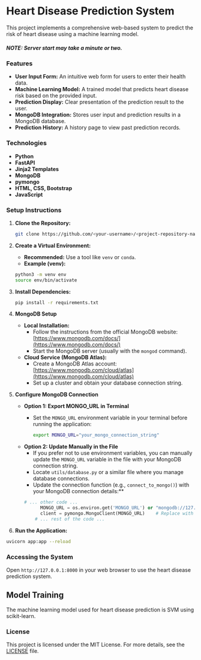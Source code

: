 # Heart Disease Prediction System

This project implements a comprehensive web-based system to predict the risk of heart disease using a machine learning model. 

##### NOTE: Server start may take a minute or two.

### Features

* **User Input Form:**  An intuitive web form for users to enter their health data.  
* **Machine Learning Model:**  A trained model that predicts heart disease risk based on the provided input. 
* **Prediction Display:**  Clear presentation of the prediction result to the user.
* **MongoDB Integration:**  Stores user input and prediction results in a MongoDB database.
* **Prediction History:**  A history page to view past prediction records.

### Technologies

* **Python**
* **FastAPI**
* **Jinja2 Templates**
* **MongoDB**
* **pymongo**
* **HTML, CSS, Bootstrap**
* **JavaScript**

### Setup Instructions

1. **Clone the Repository:**
   ```bash
   git clone https://github.com/<your-username>/<project-repository-name>
   ```

2. **Create a Virtual Environment:**
    *  **Recommended:** Use a tool like `venv` or `conda`.
    *  **Example (venv):** 
      ```bash
      python3 -m venv env
      source env/bin/activate 
      ```

3. **Install Dependencies:**
   ```bash
   pip install -r requirements.txt
   ```

4. **MongoDB Setup**
   * **Local Installation:**
      *   Follow the instructions from the official MongoDB website: [https://www.mongodb.com/docs/](https://www.mongodb.com/docs/)
      *   Start the MongoDB server (usually with the `mongod` command).
   * **Cloud Service (MongoDB Atlas):** 
      *   Create a MongoDB Atlas account: [https://www.mongodb.com/cloud/atlas](https://www.mongodb.com/cloud/atlas)
      *   Set up a cluster and obtain your database connection string.

5. **Configure MongoDB Connection**
    * **Option 1: Export MONGO_URL in Terminal**
      *   Set the `MONGO_URL` environment variable in your terminal before running the application:

          ```bash
          export MONGO_URL="your_mongo_connection_string"
          ```
   * **Option 2: Update Manually in the File**
      *   If you prefer not to use environment variables, you can manually update the `MONGO_URL` variable in the file with your MongoDB connection string.
      *   Locate `utils/database.py` or a similar file where you manage database connections.
      *   Update the connection function (e.g., `connect_to_mongo()`) with your MongoDB connection details:** 
      ```python
      # ... other code ...
            MONGO_URL = os.environ.get('MONGO_URL') or "mongodb://127.0.0.1:27017/"
            client = pymongo.MongoClient(MONGO_URL)    # Replace with your connection string 
          # ... rest of the code ... 
      ```

6.  **Run the Application:**
   ```bash
   uvicorn app:app --reload 
   ```

### Accessing the System

Open `http://127.0.0.1:8000` in your web browser to use the heart disease prediction system.

## Model Training
The machine learning model used for heart disease prediction is SVM using scikit-learn.

### License
This project is licensed under the MIT License. For more details, see the [LICENSE](LICENSE) file.
